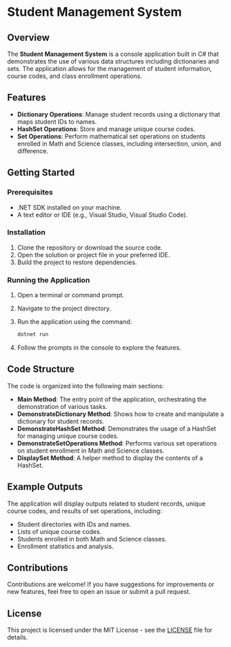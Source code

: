 
# Student Management System

## Overview

The **Student Management System** is a console application built in C# that demonstrates the use of various data structures including dictionaries and sets. The application allows for the management of student information, course codes, and class enrollment operations.

## Features

- **Dictionary Operations**: Manage student records using a dictionary that maps student IDs to names.
- **HashSet Operations**: Store and manage unique course codes.
- **Set Operations**: Perform mathematical set operations on students enrolled in Math and Science classes, including intersection, union, and difference.

## Getting Started

### Prerequisites

- .NET SDK installed on your machine.
- A text editor or IDE (e.g., Visual Studio, Visual Studio Code).

### Installation

1. Clone the repository or download the source code.
2. Open the solution or project file in your preferred IDE.
3. Build the project to restore dependencies.

### Running the Application

1. Open a terminal or command prompt.
2. Navigate to the project directory.
3. Run the application using the command:

   ```bash
   dotnet run
   ```

4. Follow the prompts in the console to explore the features.

## Code Structure

The code is organized into the following main sections:

- **Main Method**: The entry point of the application, orchestrating the demonstration of various tasks.
- **DemonstrateDictionary Method**: Shows how to create and manipulate a dictionary for student records.
- **DemonstrateHashSet Method**: Demonstrates the usage of a HashSet for managing unique course codes.
- **DemonstrateSetOperations Method**: Performs various set operations on student enrollment in Math and Science classes.
- **DisplaySet Method**: A helper method to display the contents of a HashSet.

## Example Outputs

The application will display outputs related to student records, unique course codes, and results of set operations, including:

- Student directories with IDs and names.
- Lists of unique course codes.
- Students enrolled in both Math and Science classes.
- Enrollment statistics and analysis.

## Contributions

Contributions are welcome! If you have suggestions for improvements or new features, feel free to open an issue or submit a pull request.

## License

This project is licensed under the MIT License - see the [LICENSE](LICENSE) file for details.
